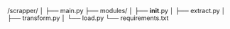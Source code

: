 /scrapper/
│
├── main.py
├── modules/
│   ├── __init__.py
│   ├── extract.py
│   ├── transform.py
│   └── load.py
└── requirements.txt